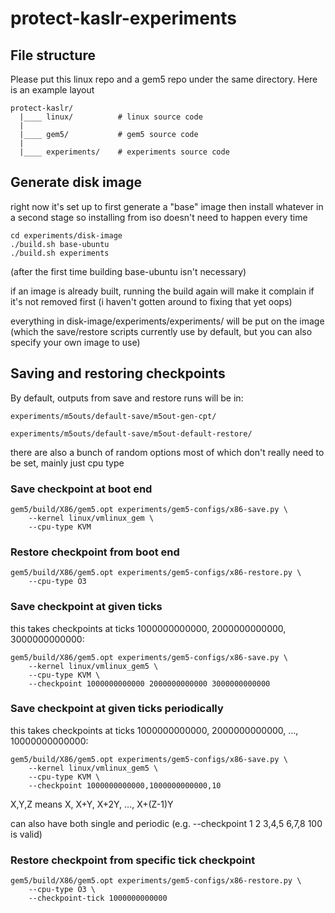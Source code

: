 # protect-kaslr-experiments

## File structure
Please put this linux repo and a gem5 repo under the same directory. Here is an example layout
```
protect-kaslr/
  |____ linux/          # linux source code
  |
  |____ gem5/           # gem5 source code
  |
  |____ experiments/    # experiments source code
```

## Generate disk image
right now it's set up to first generate a "base" image then install whatever in a second stage so installing from iso doesn't need to happen every time
```
cd experiments/disk-image
./build.sh base-ubuntu
./build.sh experiments
```
(after the first time building base-ubuntu isn't necessary)

if an image is already built, running the build again will make it complain if it's not removed first (i haven't gotten around to fixing that yet oops)

everything in disk-image/experiments/experiments/ will be put on the image (which the save/restore scripts currently use by default, but you can also specify your own image to use)

## Saving and restoring checkpoints
By default, outputs from save and restore runs will be in:
```
experiments/m5outs/default-save/m5out-gen-cpt/
```
```
experiments/m5outs/default-save/m5out-default-restore/
```
there are also a bunch of random options most of which don't really need to be set, mainly just cpu type

### Save checkpoint at boot end
```
gem5/build/X86/gem5.opt experiments/gem5-configs/x86-save.py \
    --kernel linux/vmlinux_gem \
    --cpu-type KVM
```

### Restore checkpoint from boot end
```
gem5/build/X86/gem5.opt experiments/gem5-configs/x86-restore.py \
    --cpu-type O3
```

### Save checkpoint at given ticks
this takes checkpoints at ticks 1000000000000, 2000000000000, 3000000000000:
```
gem5/build/X86/gem5.opt experiments/gem5-configs/x86-save.py \
    --kernel linux/vmlinux_gem5 \
    --cpu-type KVM \
    --checkpoint 1000000000000 2000000000000 3000000000000
```
### Save checkpoint at given ticks periodically
this takes checkpoints at ticks 1000000000000, 2000000000000, ..., 10000000000000:
```
gem5/build/X86/gem5.opt experiments/gem5-configs/x86-save.py \
    --kernel linux/vmlinux_gem5 \
    --cpu-type KVM \
    --checkpoint 1000000000000,1000000000000,10
```
X,Y,Z means X, X+Y, X+2Y, ..., X+(Z-1)Y

can also have both single and periodic (e.g. --checkpoint 1 2 3,4,5 6,7,8 100 is valid)
### Restore checkpoint from specific tick checkpoint
```
gem5/build/X86/gem5.opt experiments/gem5-configs/x86-restore.py \
    --cpu-type O3 \
    --checkpoint-tick 1000000000000
```
